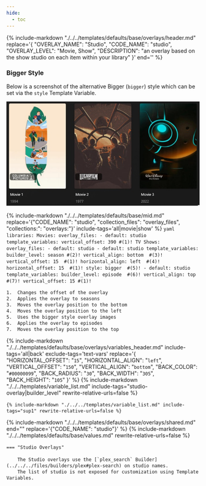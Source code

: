 ```yaml
---
hide:
  - toc
---
```

{%
    include-markdown "./../../templates/defaults/base/overlays/header.md"
    replace='{
        "OVERLAY_NAME": "Studio", 
        "CODE_NAME": "studio",
        "OVERLAY_LEVEL": "Movie, Show",
        "DESCRIPTION": "an overlay based on the show studio on each item within your library"
    }'
    end='<!--rec-sub-->'
%}

### Bigger Style

Below is a screenshot of the alternative Bigger (`bigger`) style which can be set via the `style` Template Variable.

![studio_bigger](../../assets/images/defaults/overlays/studio_bigger.jpg)

{% 
    include-markdown "./../../templates/defaults/base/mid.md" 
    replace='{"CODE_NAME": "studio", "collection_files": "overlay_files", "collections:": "overlays:"}' 
    include-tags='all|movie|show' 
%}
    ```yaml
    libraries:
      Movies:
        overlay_files:
          - default: studio
            template_variables:
              vertical_offset: 390 #(1)!
      TV Shows:
        overlay_files:
          - default: studio
          - default: studio
            template_variables:
              builder_level: season #(2)!
              vertical_align: bottom  #(3)!
              vertical_offset: 15  #(1)!
              horizontal_align: left  #(4)!
              horizontal_offset: 15  #(1)!
              style: bigger  #(5)!
          - default: studio
            template_variables:
              builder_level: episode  #(6)!
              vertical_align: top  #(7)!
              vertical_offset: 15 #(1)!
    ```

    1.  Changes the offset of the overlay
    2.  Applies the overlay to seasons
    3.  Moves the overlay position to the bottom
    4.  Moves the overlay position to the left
    5.  Uses the bigger style overlay images
    6.  Applies the overlay to episodes
    7.  Moves the overlay position to the top

{% 
    include-markdown "./../../templates/defaults/base/overlays/variables_header.md"
    include-tags='all|back'
    exclude-tags='text-vars'
    replace='{
        "HORIZONTAL_OFFSET": "`15`",
        "HORIZONTAL_ALIGN": "`left`",
        "VERTICAL_OFFSET": "`150`",
        "VERTICAL_ALIGN": "`bottom`",
        "BACK_COLOR": "`#00000099`",
        "BACK_RADIUS": "`30`",
        "BACK_WIDTH": "`305`",
        "BACK_HEIGHT": "`105`"
    }'
%}
    {%
        include-markdown "./../../templates/variable_list.md"
        include-tags="studio-overlay|builder_level"
        rewrite-relative-urls=false
    %}

    {% include-markdown "./../../templates/variable_list.md" include-tags="sup1" rewrite-relative-urls=false %}

{% include-markdown "./../../templates/defaults/base/overlays/shared.md" end="<!--text-variables-->" replace='{"CODE_NAME": "studio"}' %}
{% include-markdown "./../../templates/defaults/base/values.md" rewrite-relative-urls=false %}

    === "Studio Overlays"
    
        The Studio overlays use the [`plex_search` Builder](../../../files/builders/plex#plex-search) on studio names. 
        The list of studio is not exposed for customization using Template Variables.
